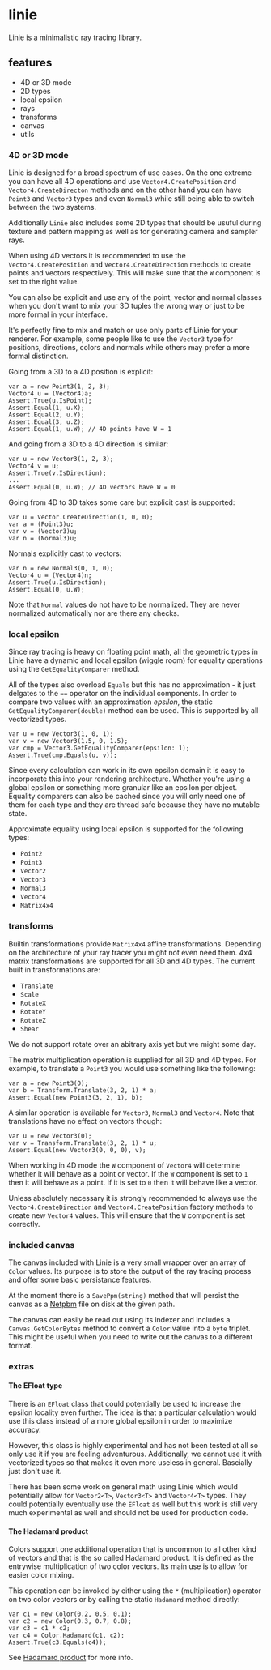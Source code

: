 # linie
Linie is a minimalistic ray tracing library.

## features
* 4D or 3D mode
* 2D types
* local epsilon
* rays
* transforms
* canvas
* utils

### 4D or 3D mode
Linie is designed for a broad spectrum of use cases. On the one extreme you can
have all 4D operations and use `Vector4.CreatePosition` and `Vector4.CreateDirecton`
methods and on the other hand you can have `Point3` and `Vector3` types and even `Normal3`
while still being able to switch between the two systems.

Additionally `Linie` also includes some 2D types that should be usuful during texture
and pattern mapping as well as for generating camera and sampler rays.

When using 4D vectors it is recommended to use the `Vector4.CreatePosition` and
`Vector4.CreateDirection` methods to create points and vectors respectively. This
will make sure that the `W` component is set to the right value.

You can also be explicit and use any of the point, vector and normal classes when you don't want to mix your 3D tuples the wrong way or just to be more formal in your interface.

It's perfectly fine to mix and match or use only parts of Linie for your renderer. For example, some people like to use the `Vector3` type for positions, directions, colors and normals while others may prefer a more formal distinction.

Going from a 3D to a 4D position is explicit:
```
var a = new Point3(1, 2, 3);
Vector4 u = (Vector4)a;
Assert.True(u.IsPoint);
Assert.Equal(1, u.X);
Assert.Equal(2, u.Y);
Assert.Equal(3, u.Z);
Assert.Equal(1, u.W); // 4D points have W = 1
```

And going from a 3D to a 4D direction is similar:
```
var u = new Vector3(1, 2, 3);
Vector4 v = u;
Assert.True(v.IsDirection);
...
Assert.Equal(0, u.W); // 4D vectors have W = 0
```

Going from 4D to 3D takes some care but explicit cast is supported:
```
var u = Vector.CreateDirection(1, 0, 0);
var a = (Point3)u;
var v = (Vector3)u;
var n = (Normal3)u;
```

Normals explicitly cast to vectors:
```
var n = new Normal3(0, 1, 0);
Vector4 u = (Vector4)n;
Assert.True(u.IsDirection);
Assert.Equal(0, u.W);
```

Note that `Normal` values do not have to be normalized. They are never
normalized automatically nor are there any checks.

### local epsilon
Since ray tracing is heavy on floating point math, all the geometric types in
Linie have a dynamic and local epsilon (wiggle room) for equality operations
using the `GetEqualityComparer` method.

All of the types also overload `Equals` but this has no approximation - it just
delgates to the `==` operator on the individual components. In order to compare 
two values with an approximation *epsilon*, the static `GetEqualityComparer(double)` 
method can be used. This is supported by all vectorized types.
```
var u = new Vector3(1, 0, 1);
var v = new Vector3(1.5, 0, 1.5);
var cmp = Vector3.GetEqualityComparer(epsilon: 1);
Assert.True(cmp.Equals(u, v));
```

Since every calculation can work in its own epsilon domain it is easy to
incorporate this into your rendering architecture. Whether you're using a
global epsilon or something more granular like an epsilon per object. Equality
comparers can also be cached since you will only need one of them for each type
and they are thread safe because they have no mutable state.

Approximate equality using local epsilon is supported for the following types:
* `Point2`
* `Point3`
* `Vector2`
* `Vector3`
* `Normal3`
* `Vector4`
* `Matrix4x4`

### transforms
Builtin transformations provide `Matrix4x4` affine transformations. Depending on
the architecture of your ray tracer you might not even need them. 4x4 matrix 
transformations are supported for all 3D and 4D types. The current built in
transformations are:

* `Translate`
* `Scale`
* `RotateX`
* `RotateY`
* `RotateZ`
* `Shear`

We do not support rotate over an abitrary axis yet but we might some day.

The matrix multiplication operation is supplied for all 3D and 4D types. For 
example, to translate a `Point3` you would use something like the following:
```
var a = new Point3(0);
var b = Transform.Translate(3, 2, 1) * a;
Assert.Equal(new Point3(3, 2, 1), b);
```

A similar operation is available for `Vector3`, `Normal3` and `Vector4`. Note
that translations have no effect on vectors though:
```
var u = new Vector3(0);
var v = Transform.Translate(3, 2, 1) * u;
Assert.Equal(new Vector3(0, 0, 0), v);
```

When working in 4D mode the `W` component of `Vector4` will determine whether it will behave as a point or vector. If the `W` component is set to `1` then it will behave as a point. If it is set to `0` then it will behave like a vector.

Unless absolutely necessary it is strongly recommended to always use the 
`Vector4.CreateDirection` and `Vector4.CreatePosition` factory methods to create
new `Vector4` values. This will ensure that the `W` component is set correctly.

### included canvas
The canvas included with Linie is a very small wrapper over an array of `Color` values. Its purpose is to store the output of the ray tracing process and offer some basic persistance features. 

At the moment there is a `SavePpm(string)` method that will persist the canvas as a [Netpbm](https://en.wikipedia.org/wiki/Netpbm) file on disk at the given path.

The canvas can easily be read out using its indexer and includes a `Canvas.GetColorBytes` method to convert a `Color` value into a `byte` triplet. This might be useful when you need to write out the canvas to a different format.

### extras
#### The EFloat type
There is an `EFloat` class that could potentially be used to increase the
epsilon locality even further. The idea is that a particular calculation would use this class instead of a more global epsilon in order to maximize accuracy.

However, this class is highly experimental and has not been tested at all so only use it if you are feeling adventurous. Additionally, we cannot use it with vectorized types so that makes it
even more useless in general. Bascially just don't use it. 

There has been some work on general math using Linie which would potentially allow
for `Vector2<T>`, `Vector3<T>` and `Vector4<T>` types. They could potentially eventually
use the `EFloat` as well but this work is still very much experimental as well and
should not be used for production code.

#### The Hadamard product
Colors support one additional operation that is uncommon to all other kind
of vectors and that is the so called Hadamard product. It is defined as the entrywise multiplication of two color vectors. Its main use is to allow for easier color mixing. 

This operation can be invoked by either using the `*` (multiplication) operator on two color vectors or by calling the static `Hadamard` method directly:
```
var c1 = new Color(0.2, 0.5, 0.1);
var c2 = new Color(0.3, 0.7, 0.8);
var c3 = c1 * c2;
var c4 = Color.Hadamard(c1, c2);
Assert.True(c3.Equals(c4));
```

See [Hadamard product](https://en.wikipedia.org/wiki/Hadamard_product_(matrices)) for more info.